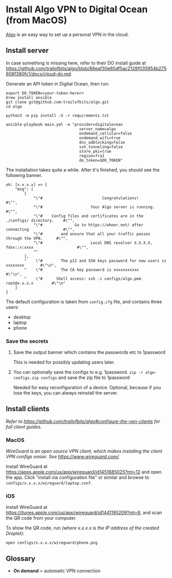 # Install Algo VPN to Digital Ocean (from MacOS)

[Algo](https://github.com/trailofbits/algo) is an easy way to set up a personal VPN in the cloud. 



## Install server

In case something is missing here, refer to their DO install guide at https://github.com/trailofbits/algo/blob/88eaf30e65df5ac2128f035954b275608f380fc1/docs/cloud-do.md.


Generate an API token in Digital Ocean, then run:

```
export DO_TOKEN=<your-token-herer>
brew install ansible
git clone git@github.com:trailofbits/algo.git
cd algo

python3 -m pip install -U -r requirements.txt

ansible-playbook main.yml -e "provider=digitalocean
                                server_name=algo
                                ondemand_cellular=false
                                ondemand_wifi=true
                                dns_adblocking=false
                                ssh_tunneling=false
                                store_pki=true
                                region=fra1
                                do_token=$DO_TOKEN"
```

The installation takes quite a while. After it's finished, you should see the following banner. 

```
ok: [x.x.x.x] => {
    "msg": [
        [
            "\"#                          Congratulations!                            #\"",
            "\"#                     Your Algo server is running.                     #\"",
            "\"#    Config files and certificates are in the ./configs/ directory.    #\"",
            "\"#              Go to https://whoer.net/ after connecting               #\"",
            "\"#        and ensure that all your traffic passes through the VPN.      #\"",
            "\"#                     Local DNS resolver X.X.X.X, fdxx::x:xxxx                   #\"",
            ""
        ],
        "    \"#        The p12 and SSH keys password for new users is xxxxxxxx       #\"\n",
        "    \"#        The CA key password is xxxxxxxxxxx       #\"\n",
        "    \"#      Shell access: ssh -i configs/algo.pem root@x.x.x.x        #\"\n"
    ]
}
```

The default configuration is taken from `config.cfg` file, and contains three users: 

* desktop
* laptop 
* phone


### Save the secrets

1. Save the output banner which contains the passwords etc to 1password 

    This is needed for possibly updating users later. 
    
2. You can optionally save the configs to e.g. 1password. `zip -r algo-configs.zip configs` and save the zip file to 1password

    Needed for easy reconfiguration of a device. Optional, because if you lose the keys, you can always reinstall the server.


## Install clients

*Refer to https://github.com/trailofbits/algo#configure-the-vpn-clients for full client guides.*



### MacOS

*WireGuard is an open source VPN client, which makes installing the client VPN configs easier. See https://www.wireguard.com/.*   

Install WireGuard at https://apps.apple.com/us/app/wireguard/id1451685025?mt=12 and open the app. Click "install via configuration file" or similar and browse to `configs/x.x.x.x/wireguard/laptop.conf`.
    
### iOS

Install WireGuard at https://itunes.apple.com/us/app/wireguard/id1441195209?mt=8, and scan the QR code from your computer. 

To show the QR code, run *(where x.x.x.x is the IP address of the created Droplet)*:

```
open configs/x.x.x.x/wireguard/phone.png
```    

## Glossary

* **On demand** = automatic VPN connection
